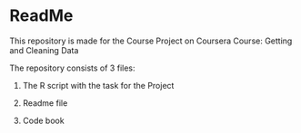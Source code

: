 # ReadMe

This repository is made for the Course Project on Coursera Course: Getting and Cleaning Data

The repository consists of 3 files:

1. The R script with the task for the Project

2. Readme file

3. Code book

